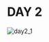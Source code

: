 # DAY 2

![day2_1](https://user-images.githubusercontent.com/50771111/88466005-e78ec880-cf02-11ea-9670-8c7cbfb42f0f.jpg)
